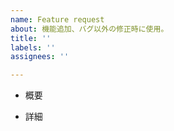 ```yaml
---
name: Feature request
about: 機能追加、バグ以外の修正時に使用。
title: ''
labels: ''
assignees: ''

---
```


- 概要

- 詳細

